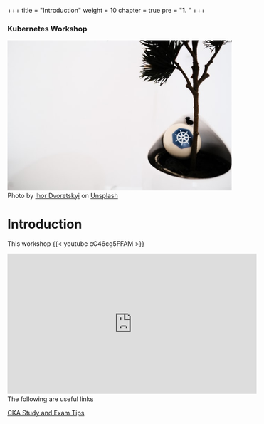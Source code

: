 +++
title = "Introduction"
weight = 10
chapter = true
pre = "<b>1. </b>"
+++

### Kubernetes Workshop
![Kubernetes](images/ihor-dvoretskyi1-unsplash.jpg?classes=border)
Photo by <a href="https://unsplash.com/@ihor_dvoretskyi?utm_source=unsplash&utm_medium=referral&utm_content=creditCopyText">Ihor Dvoretskyi</a> on <a href="https://unsplash.com/collections/4540457/kubernetes?utm_source=unsplash&utm_medium=referral&utm_content=creditCopyText">Unsplash</a>
# Introduction

This workshop
{{< youtube cC46cg5FFAM >}}

<iframe width="560" height="315" src="https://www.youtube.com/embed/cC46cg5FFAM" title="YouTube video player" frameborder="0" allow="accelerometer; autoplay; clipboard-write; encrypted-media; gyroscope; picture-in-picture" allowfullscreen></iframe>
The following are useful links 


[CKA Study and Exam Tips](https://docs.google.com/presentation/d/1QmOwflPsWHww1xFyqGIea0-9TdNNkpxL6z20ifXsOHk/edit?usp=sharing)
